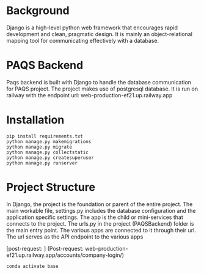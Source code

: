 # Background

Django is a high-level python web framework that encourages rapid development and clean, pragmatic design. It is mainly an object-relational mapping tool for communicating effectively with a database.

# PAQS Backend

Paqs backend is built with Django to handle the database communication for PAQS project. The project makes use of postgresql database. It is run on railway with the endpoint url: web-production-ef21.up.railway.app

# Installation

```commandLine
pip install requirements.txt
python manage.py makemigrations
python manage.py migrate
python manage.py collectstatic
python manage.py createsuperuser
python manage.py runserver
```

# Project Structure

In Django, the project is the foundation or parent of the entire project. The main workable file, settings.py includes the database configuration and the application specific settings. The app is the child or mini-services that connects to the project. The urls.py in the project (PAQSBackend) folder is the main entry point. The various apps are connected to it through their url. The url serves as the API endpoint to the various apps

[post-request: ] (Post-request: web-production-ef21.up.railway.app/accounts/company-login/)

```commandLine
conda activate base
```
